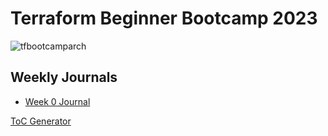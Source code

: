 # Terraform Beginner Bootcamp 2023 

![tfbootcamparch](https://github.com/jgolbez/terraform-beginner-bootcamp-2023/assets/42747999/eccb1f2c-c948-45a0-bf84-a213e5c095b5)


## Weekly Journals

- [Week 0 Journal](journal/week0.md)


[ToC Generator](https://derlin.github.io/bitdowntoc/)


